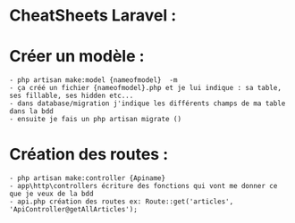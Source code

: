 # CheatSheets Laravel :

  # Créer un modèle :
    - php artisan make:model {nameofmodel}  -m
    - ça créé un fichier {nameofmodel}.php et je lui indique : sa table, ses fillable, ses hidden etc...
    - dans database/migration j'indique les différents champs de ma table dans la bdd
    - ensuite je fais un php artisan migrate ()
  
  # Création des routes :
    - php artisan make:controller {Apiname}
    - app\http\controllers écriture des fonctions qui vont me donner ce que je veux de la bdd
    - api.php création des routes ex: Route::get('articles', 'ApiController@getAllArticles');